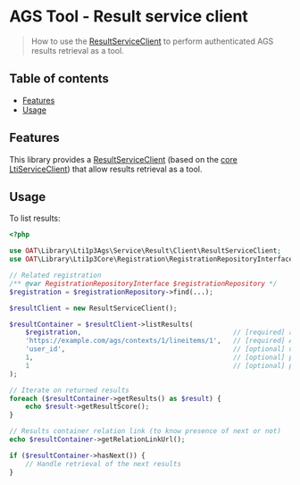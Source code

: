 # AGS Tool - Result service client

> How to use the [ResultServiceClient](../../src/Service/Result/Client/ResultServiceClient.php) to perform authenticated AGS results retrieval as a tool.

## Table of contents

- [Features](#features)
- [Usage](#usage)

## Features

This library provides a [ResultServiceClient](../../src/Service/Result/Client/ResultServiceClient.php)  (based on the [core LtiServiceClient](https://github.com/oat-sa/lib-lti1p3-core/blob/master/doc/service/service-client.md)) that allow results retrieval as a tool.

## Usage

To list results:

```php
<?php

use OAT\Library\Lti1p3Ags\Service\Result\Client\ResultServiceClient;
use OAT\Library\Lti1p3Core\Registration\RegistrationRepositoryInterface;

// Related registration
/** @var RegistrationRepositoryInterface $registrationRepository */
$registration = $registrationRepository->find(...);

$resultClient = new ResultServiceClient();

$resultContainer = $resultClient->listResults(
    $registration,                                      // [required] as the tool, it will call the platform of this registration
    'https://example.com/ags/contexts/1/lineitems/1',   // [required] AGS line item url to list the results from
    'user_id',                                          // [optional] user identifier (default none)
    1,                                                  // [optional] pagination limit to return (default none)
    1                                                   // [optional] pagination offset (default none)
);

// Iterate on returned results
foreach ($resultContainer->getResults() as $result) {
    echo $result->getResultScore();
}

// Results container relation link (to know presence of next or not)
echo $resultContainer->getRelationLinkUrl();

if ($resultContainer->hasNext()) {
    // Handle retrieval of the next results
}
```
